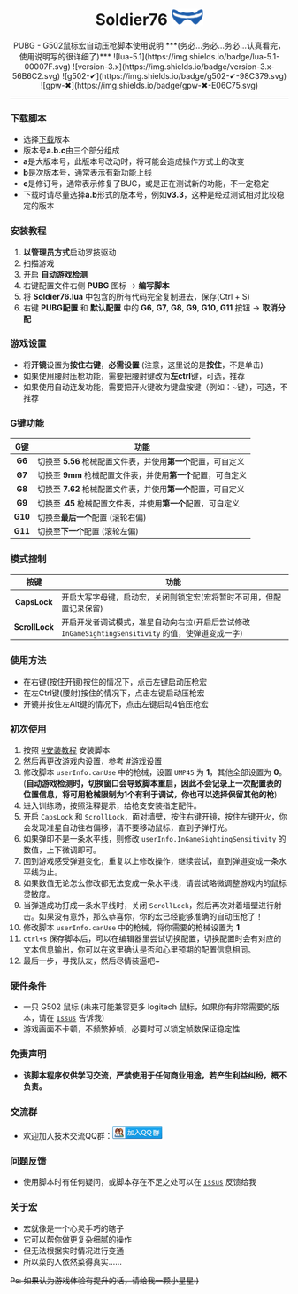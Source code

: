 <!-- # Soldier76 ![76_logo](./static/img/76_logo.png) -->

<!-- PUBG - G502鼠标宏自动压枪脚本使用说明 -->

<!-- ***(务必...务必...务必...认真看完，使用说明写的很详细了)*** -->

<div style="text-align: center">
  <h1>
    Soldier76 <img src="./static/img/76_logo.png" alt="76_logo">
  </h1>
  PUBG - G502鼠标宏自动压枪脚本使用说明
  ***(务必...务必...务必...认真看完，使用说明写的很详细了)***
  ![lua-5.1](https://img.shields.io/badge/lua-5.1-00007F.svg) ![version-3.x](https://img.shields.io/badge/version-3.x-56B6C2.svg) ![g502-✔](https://img.shields.io/badge/g502-✔-98C379.svg) ![gpw-✖](https://img.shields.io/badge/gpw-✖-E06C75.svg)
</div>

---

### 下载脚本
* 选择<a href="https://github.com/kiccer/Soldier76/releases" target="_blank">下载</a>版本
* 版本号**a.b.c**由三个部分组成
* **a**是大版本号，此版本号改动时，将可能会造成操作方式上的改变
* **b**是次版本号，通常表示有新功能上线
* **c**是修订号，通常表示修复了BUG，或是正在测试新的功能，不一定稳定
* 下载时请尽量选择**a.b**形式的版本号，例如**v3.3**，这种是经过测试相对比较稳定的版本

### 安装教程
1. **以管理员方式**启动罗技驱动
2. 扫描游戏
3. 开启 **自动游戏检测**
4. 右键配置文件右侧 **PUBG** 图标 -> **编写脚本**
5. 将 **Soldier76.lua** 中包含的所有代码完全复制进去，保存(Ctrl + S)
6. 右键 **PUBG配置** 和 **默认配置** 中的 **G6**, **G7**, **G8**, **G9**, **G10**, **G11** 按钮 -> **取消分配**

### 游戏设置
* 将**开镜**设置为**按住右键**，**必需设置** (注意，这里说的是**按住**，不是单击)
* 如果使用腰射压枪功能，需要把腰射键改为**左ctrl**键，可选，推荐
* 如果使用自动连发功能，需要把开火键改为键盘按键（例如：~键），可选，不推荐

### G键功能
G键 | 功能
:--: | ---
**G6** | 切换至 **5.56** 枪械配置文件表，并使用**第一个**配置，可自定义
**G7** | 切换至 **9mm** 枪械配置文件表，并使用**第一个**配置，可自定义
**G8** | 切换至 **7.62** 枪械配置文件表，并使用**第一个**配置，可自定义
**G9** | 切换至 **.45** 枪械配置文件表，并使用**第一个**配置，可自定义
**G10** | 切换至**最后一个**配置 (滚轮右偏)
**G11** | 切换至**下一个**配置 (滚轮左偏)

### 模式控制
按键 | 功能
:--: | ---
**CapsLock** | 开启大写字母键，启动宏，关闭则锁定宏(宏将暂时不可用，但配置记录保留)
**ScrollLock** | 开启开发者调试模式，准星自动向右拉(开启后尝试修改 `InGameSightingSensitivity` 的值，使弹道变成一字)

### 使用方法
* 在右键(按住开镜)按住的情况下，点击左键启动压枪宏
* 在左Ctrl键(腰射)按住的情况下，点击左键启动压枪宏
* 开镜并按住左Alt键的情况下，点击左键启动4倍压枪宏

### 初次使用
1. 按照 [#安装教程](https://github.com/kiccer/Soldier76#%E5%AE%89%E8%A3%85%E6%95%99%E7%A8%8B) 安装脚本
2. 然后再更改游戏内设置，参考 [#游戏设置](https://github.com/kiccer/Soldier76#%E6%B8%B8%E6%88%8F%E8%AE%BE%E7%BD%AE)
3. 修改脚本 `userInfo.canUse` 中的枪械，设置 `UMP45` 为 **1**，其他全部设置为 **0**。(**自动游戏检测时，切换窗口会导致脚本重启，因此不会记录上一次配置表的位置信息，将可用枪械限制为1个有利于调试，你也可以选择保留其他的枪**)
4. 进入训练场，按照注释提示，给枪支安装指定配件。
5. 开启 `CapsLock` 和 `ScrollLock`，面对墙壁，按住右键开镜，按住左键开火，你会发现准星自动往右偏移，请不要移动鼠标，直到子弹打光。
6. 如果弹印不是一条水平线，则修改 `userInfo.InGameSightingSensitivity` 的数值，上下微调即可。
7. 回到游戏感受弹道变化，重复以上修改操作，继续尝试，直到弹道变成一条水平线为止。
8. 如果数值无论怎么修改都无法变成一条水平线，请尝试略微调整游戏内的鼠标灵敏度。
9. 当弹道成功打成一条水平线时，关闭 `ScrollLock`，然后再次对着墙壁进行射击。如果没有意外，那么恭喜你，你的宏已经能够准确的自动压枪了！
10. 修改脚本 `userInfo.canUse` 中的枪械，将你需要的枪械设置为 **1**
11. `ctrl+s` 保存脚本后，可以在编辑器里尝试切换配置，切换配置时会有对应的文本信息输出，你可以在这里确认是否和心里预期的配置信息相同。
12. 最后一步，寻找队友，然后尽情装逼吧~

### 硬件条件
* 一只 G502 鼠标 (未来可能兼容更多 logitech 鼠标，如果你有非常需要的版本，请在 [`Issus`](https://github.com/kiccer/Soldier76/issues) 告诉我)
* 游戏画面不卡顿，不频繁掉帧，必要时可以锁定帧数保证稳定性

### 免责声明
* **该脚本程序仅供学习交流，严禁使用于任何商业用途，若产生利益纠纷，概不负责。**

### 交流群
* 欢迎加入技术交流QQ群：[![logitech 鼠标宏技术交流](./static/img/group.png)](https://kiccer.github.io/Soldier76/static/join_group.html)

### 问题反馈
* 使用脚本时有任何疑问，或脚本存在不足之处可以在 [`Issus`](https://github.com/kiccer/Soldier76/issues) 反馈给我

### 关于宏
* 宏就像是一个心灵手巧的瞎子
* 它可以帮你做更复杂细腻的操作
* 但无法根据实时情况进行变通
* 所以菜的人依然菜得真实……

~~Ps: 如果认为游戏体验有提升的话，请给我一颗小星星:)~~

